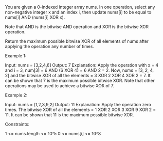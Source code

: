 You are given a 0-indexed integer array nums. In one operation, select any
non-negative integer x and an index i, then update nums[i] to be equal to
nums[i] AND (nums[i] XOR x).

Note that AND is the bitwise AND operation and XOR is the bitwise XOR
operation.

Return the maximum possible bitwise XOR of all elements of nums after
applying the operation any number of times.


Example 1:


Input: nums = [3,2,4,6]
Output: 7
Explanation: Apply the operation with x = 4 and i = 3, num[3] = 6 AND (6 XOR
4) = 6 AND 2 = 2.
Now, nums = [3, 2, 4, 2] and the bitwise XOR of all the elements = 3 XOR 2
XOR 4 XOR 2 = 7.
It can be shown that 7 is the maximum possible bitwise XOR.
Note that other operations may be used to achieve a bitwise XOR of 7.

Example 2:


Input: nums = [1,2,3,9,2]
Output: 11
Explanation: Apply the operation zero times.
The bitwise XOR of all the elements = 1 XOR 2 XOR 3 XOR 9 XOR 2 = 11.
It can be shown that 11 is the maximum possible bitwise XOR.


Constraints:


1 <= nums.length <= 10^5
0 <= nums[i] <= 10^8




